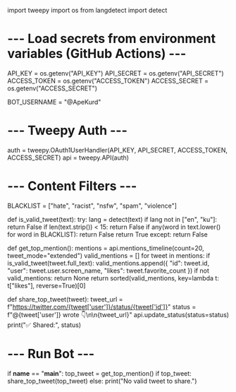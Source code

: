 import tweepy
import os
from langdetect import detect

# --- Load secrets from environment variables (GitHub Actions) ---
API_KEY = os.getenv("API_KEY")
API_SECRET = os.getenv("API_SECRET")
ACCESS_TOKEN = os.getenv("ACCESS_TOKEN")
ACCESS_SECRET = os.getenv("ACCESS_SECRET")

BOT_USERNAME = "@ApeKurd"

# --- Tweepy Auth ---
auth = tweepy.OAuth1UserHandler(API_KEY, API_SECRET, ACCESS_TOKEN, ACCESS_SECRET)
api = tweepy.API(auth)

# --- Content Filters ---
BLACKLIST = ["hate", "racist", "nsfw", "spam", "violence"]

def is_valid_tweet(text):
    try:
        lang = detect(text)
        if lang not in ["en", "ku"]:
            return False
        if len(text.strip()) < 15:
            return False
        if any(word in text.lower() for word in BLACKLIST):
            return False
        return True
    except:
        return False

def get_top_mention():
    mentions = api.mentions_timeline(count=20, tweet_mode="extended")
    valid_mentions = []
    for tweet in mentions:
        if is_valid_tweet(tweet.full_text):
            valid_mentions.append({
                "id": tweet.id,
                "user": tweet.user.screen_name,
                "likes": tweet.favorite_count
            })
    if not valid_mentions:
        return None
    return sorted(valid_mentions, key=lambda t: t["likes"], reverse=True)[0]

def share_top_tweet(tweet):
    tweet_url = f"https://twitter.com/{tweet['user']}/status/{tweet['id']}"
    status = f"@{tweet['user']} wrote 👇\n\n{tweet_url}"
    api.update_status(status=status)
    print("✅ Shared:", status)

# --- Run Bot ---
if __name__ == "__main__":
    top_tweet = get_top_mention()
    if top_tweet:
        share_top_tweet(top_tweet)
    else:
        print("No valid tweet to share.")
